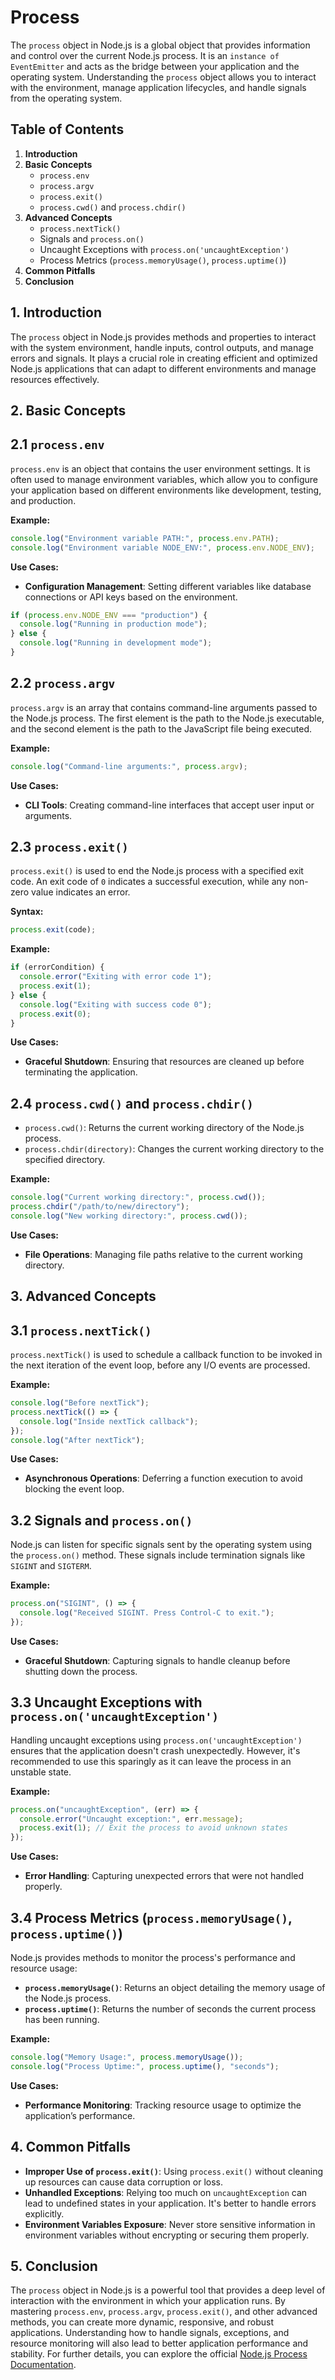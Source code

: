 # Process

The `process` object in Node.js is a global object that provides information and control over the current Node.js process. It is an `instance of EventEmitter` and acts as the bridge between your application and the operating system. Understanding the `process` object allows you to interact with the environment, manage application lifecycles, and handle signals from the operating system.

## Table of Contents

1. **Introduction**
2. **Basic Concepts**
   - `process.env`
   - `process.argv`
   - `process.exit()`
   - `process.cwd()` and `process.chdir()`
3. **Advanced Concepts**
   - `process.nextTick()`
   - Signals and `process.on()`
   - Uncaught Exceptions with `process.on('uncaughtException')`
   - Process Metrics (`process.memoryUsage()`, `process.uptime()`)
4. **Common Pitfalls**
5. **Conclusion**

## 1. Introduction

The `process` object in Node.js provides methods and properties to interact with the system environment, handle inputs, control outputs, and manage errors and signals. It plays a crucial role in creating efficient and optimized Node.js applications that can adapt to different environments and manage resources effectively.

## 2. Basic Concepts

## 2.1 `process.env`

`process.env` is an object that contains the user environment settings. It is often used to manage environment variables, which allow you to configure your application based on different environments like development, testing, and production.

**Example:**

```javascript
console.log("Environment variable PATH:", process.env.PATH);
console.log("Environment variable NODE_ENV:", process.env.NODE_ENV);
```

**Use Cases:**

- **Configuration Management**: Setting different variables like database connections or API keys based on the environment.

```javascript
if (process.env.NODE_ENV === "production") {
  console.log("Running in production mode");
} else {
  console.log("Running in development mode");
}
```

## 2.2 `process.argv`

`process.argv` is an array that contains command-line arguments passed to the Node.js process. The first element is the path to the Node.js executable, and the second element is the path to the JavaScript file being executed.

**Example:**

```javascript
console.log("Command-line arguments:", process.argv);
```

**Use Cases:**

- **CLI Tools**: Creating command-line interfaces that accept user input or arguments.

## 2.3 `process.exit()`

`process.exit()` is used to end the Node.js process with a specified exit code. An exit code of `0` indicates a successful execution, while any non-zero value indicates an error.

**Syntax:**

```javascript
process.exit(code);
```

**Example:**

```javascript
if (errorCondition) {
  console.error("Exiting with error code 1");
  process.exit(1);
} else {
  console.log("Exiting with success code 0");
  process.exit(0);
}
```

**Use Cases:**

- **Graceful Shutdown**: Ensuring that resources are cleaned up before terminating the application.

## 2.4 `process.cwd()` and `process.chdir()`

- `process.cwd()`: Returns the current working directory of the Node.js process.
- `process.chdir(directory)`: Changes the current working directory to the specified directory.

**Example:**

```javascript
console.log("Current working directory:", process.cwd());
process.chdir("/path/to/new/directory");
console.log("New working directory:", process.cwd());
```

**Use Cases:**

- **File Operations**: Managing file paths relative to the current working directory.

## 3. Advanced Concepts

## 3.1 `process.nextTick()`

`process.nextTick()` is used to schedule a callback function to be invoked in the next iteration of the event loop, before any I/O events are processed.

**Example:**

```javascript
console.log("Before nextTick");
process.nextTick(() => {
  console.log("Inside nextTick callback");
});
console.log("After nextTick");
```

**Use Cases:**

- **Asynchronous Operations**: Deferring a function execution to avoid blocking the event loop.

## 3.2 Signals and `process.on()`

Node.js can listen for specific signals sent by the operating system using the `process.on()` method. These signals include termination signals like `SIGINT` and `SIGTERM`.

**Example:**

```javascript
process.on("SIGINT", () => {
  console.log("Received SIGINT. Press Control-C to exit.");
});
```

**Use Cases:**

- **Graceful Shutdown**: Capturing signals to handle cleanup before shutting down the process.

## 3.3 Uncaught Exceptions with `process.on('uncaughtException')`

Handling uncaught exceptions using `process.on('uncaughtException')` ensures that the application doesn't crash unexpectedly. However, it's recommended to use this sparingly as it can leave the process in an unstable state.

**Example:**

```javascript
process.on("uncaughtException", (err) => {
  console.error("Uncaught exception:", err.message);
  process.exit(1); // Exit the process to avoid unknown states
});
```

**Use Cases:**

- **Error Handling**: Capturing unexpected errors that were not handled properly.

## 3.4 Process Metrics (`process.memoryUsage()`, `process.uptime()`)

Node.js provides methods to monitor the process's performance and resource usage:

- **`process.memoryUsage()`**: Returns an object detailing the memory usage of the Node.js process.
- **`process.uptime()`**: Returns the number of seconds the current process has been running.

**Example:**

```javascript
console.log("Memory Usage:", process.memoryUsage());
console.log("Process Uptime:", process.uptime(), "seconds");
```

**Use Cases:**

- **Performance Monitoring**: Tracking resource usage to optimize the application’s performance.

## 4. Common Pitfalls

- **Improper Use of `process.exit()`**: Using `process.exit()` without cleaning up resources can cause data corruption or loss.
- **Unhandled Exceptions**: Relying too much on `uncaughtException` can lead to undefined states in your application. It's better to handle errors explicitly.
- **Environment Variables Exposure**: Never store sensitive information in environment variables without encrypting or securing them properly.

## 5. Conclusion

The `process` object in Node.js is a powerful tool that provides a deep level of interaction with the environment in which your application runs. By mastering `process.env`, `process.argv`, `process.exit()`, and other advanced methods, you can create more dynamic, responsive, and robust applications. Understanding how to handle signals, exceptions, and resource monitoring will also lead to better application performance and stability. For further details, you can explore the official [Node.js Process Documentation](https://nodejs.org/docs/latest/api/process.html).
